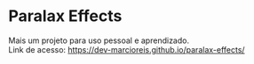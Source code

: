 # Paralax Effects
Mais um projeto para uso pessoal e aprendizado.<br>
Link de acesso: https://dev-marcioreis.github.io/paralax-effects/
